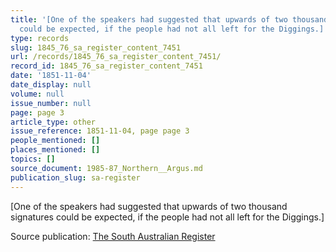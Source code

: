```yaml
---
title: '[One of the speakers had suggested that upwards of two thousand signatures
  could be expected, if the people had not all left for the Diggings.]'
type: records
slug: 1845_76_sa_register_content_7451
url: /records/1845_76_sa_register_content_7451/
record_id: 1845_76_sa_register_content_7451
date: '1851-11-04'
date_display: null
volume: null
issue_number: null
page: page 3
article_type: other
issue_reference: 1851-11-04, page page 3
people_mentioned: []
places_mentioned: []
topics: []
source_document: 1985-87_Northern__Argus.md
publication_slug: sa-register
---
```


[One of the speakers had suggested that upwards of two thousand signatures could be expected, if the people had not all left for the Diggings.]

Source publication: [The South Australian Register](/publications/sa-register/)
